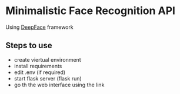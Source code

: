 # Minimalistic Face Recognition API
Using [DeepFace](https://github.com/serengil/deepface) framework

## Steps to use 
* create viertual environment
* install requirements
* edit .env (if required)
* start flask server (flask run)
* go th the web interface using the link